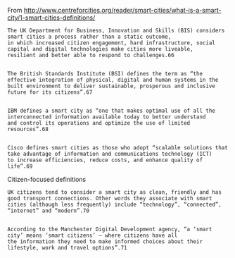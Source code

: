 From http://www.centreforcities.org/reader/smart-cities/what-is-a-smart-city/1-smart-cities-definitions/

    The UK Department for Business, Innovation and Skills (BIS) considers smart cities a process rather than a static outcome, 
    in which increased citizen engagement, hard infrastructure, social capital and digital technologies make cities more liveable, 
    resilient and better able to respond to challenges.66
    
    
    The British Standards Institute (BSI) defines the term as “the effective integration of physical, digital and human systems in the
    built environment to deliver sustainable, prosperous and inclusive future for its citizens”.67


    IBM defines a smart city as “one that makes optimal use of all the interconnected information available today to better understand
    and control its operations and optimize the use of limited resources”.68
    
    
    Cisco defines smart cities as those who adopt “scalable solutions that take advantage of information and communications technology (ICT)
    to increase efficiencies, reduce costs, and enhance quality of life”.69


Citizen-focused definitions

    UK citizens tend to consider a smart city as clean, friendly and has good transport connections. Other words they associate with smart
    cities (although less frequently) include “technology”, “connected”, “internet” and “modern”.70


    According to the Manchester Digital Development agency, “a ‘smart city’ means ‘smart citizens’ – where citizens have all
    the information they need to make informed choices about their lifestyle, work and travel options”.71

